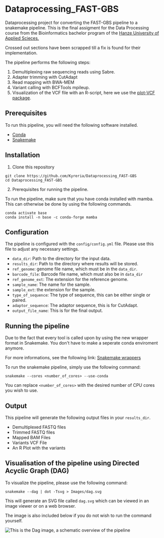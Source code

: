# Dataprocessing_FAST-GBS
Dataprocessing project for converting the FAST-GBS pipeline to a snakemake pipeline.
This is the final assigment for the Data Processing course from the Bioinformatics bachelor program of the [Hanze University of Applied Scieces.](https://www.hanze.nl/nl)

Crossed out sections have been scrapped till a fix is found for their implementation.

The pipeline performs the following steps:

1. Demultiplexing raw sequencing reads using Sabre.
2. Adapter trimming with CutAdapt
3. Read mapping with BWA-MEM
4. Variant calling with BCFTools mpileup.
5. Visualization of the VCF file with an R-script, here we use the [plot-VCF package](https://github.com/cccnrc/plot-VCF).

## Prerequisites
To run this pipeline, you will need the following software installed.

- [Conda](https://conda.io/projects/conda/en/latest/user-guide/getting-started.html)
- [Snakemake](https://snakemake.readthedocs.io/en/stable/)


## Installation

1. Clone this repository

```
git clone https://github.com/Kyreria/Dataprocessing_FAST-GBS
cd Dataprocessing_FAST-GBS
```

2. Prerequisites for running the pipeline.

To run the pipeline, make sure that you have conda installed with mamba.
This can otherwise be done by using the following commands.

```
conda activate base
conda install -n base -c conda-forge mamba
```

## Configuration

The pipeline is configured with the `config/config.yml` file.
Please use this file to adjust any necessary settings.

- `data_dir`: Path to the directory for the input data.
- `results_dir`: Path to the directory where results will be stored.
- `ref_genome`: genome file name, which must be in the `data_dir`.
- `barcode_file`: Barcode file name, which must also be in `data_dir`
- `ref_genome_ext`: The extension for the reference genome.
- `sample_name`: The name for the sample.
- `sample_ext`: the extension for the sample.
- `type_of_sequence`: The type of sequence, this can be either single or paired.
- `adaptor_sequence`: The adaptor sequence, this is for CutAdapt.
- `output_file_name`: This is for the final output.

## Running the pipeline

Due to the fact that every tool is called upon by using the new wrapper format in Snakemake.
You don't have to make a seperate conda enviroment anymore.

For more informations, see the following link: [Snakemake wrappers](https://snakemake-wrappers.readthedocs.io/en/stable/)

To run the snakemake pipeline, simply use the following command:

```
snakemake --cores <number_of_cores> --use-conda
```

You can replace `<number_of_cores>` with the desired number of CPU cores you wish to use.

## Output

This pipeline will generate the following output files in your `results_dir`.

- Demultiplexed FASTQ files
- Trimmed FASTQ files
- Mapped BAM Files
- Variants VCF File
- An R Plot with the variants

## Visualisation of the pipeline using Directed Acyclic Graph (DAG)

To visualize the pipeline, please use the following command:

```snakemake --dag | dot -Tsvg > Images/dag.svg```

This will generate an SVG file called `dag.svg` which can be viewed in an image viewer or on a web browser.

The image is also included below if you do not wish to run the command yourself.

![This is the Dag image, a schematic overview of the pipeline](Images/dag.png)